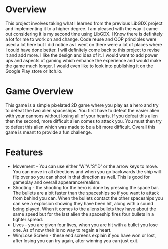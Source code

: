 # Overview 
This project involves taking what I learned from the previous LibGDX project and implementing it to a higher degree. I am pleased with the way it came out considering it is my second time using LibGDX. 
I Know there is definitely a lot for me to work on and change. Code reuse and OOP principles were used a lot here but I did notice as I went on there were a lot of places where I could have done better. 
I will definitely come back to this project to revise it and add more. I like the design and idea of it. I would want to add power ups and aspects of gaming which enhance the experience and would make the game much longer. 
I would even like to look into publishing it on the Google Play store or itch.io.
# Game Overview
This game is a simple pixelated 2D game where you play as a hero and try to defeat the two alien spaceships. You first have to defeat the easier alien with your cannons without losing all of your hearts. 
If you defeat this alien then the second, more difficult alien comes to attack you. You must then try to defeat this alien which was made to be a bit more difficult. Overall this game is meant to provide
a fun challenge. 
# Features
* Movement - You can use either 'W''A''S''D' or the arrow keys to move. You can move in all directions and when you go backwards the ship will flip over so you can shoot in that direction as well. This is good for gameplay and overall appearance/realism.
* Shooting - the shooting for the hero is done by pressing the space bar. The bullets are a bit faster than the spaceships so if you want to attack from behind you can. When the bullets contact the other spaceships you can see a explosion showing they have been hit, along with a sound being played. When it comes to the aliens bullets they have about the same speed but for the last alien the spaceship fires four bullets in a tighter spread.
* Lives - you are given four lives, when you are hit with a bullet you lose one. As of now their is no way to regain a heart.
* Win/Lose Screen - these end screens explain if you have won or lost, after losing you can try again, after winning you can just exit.
